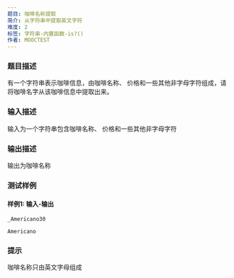 ```yaml
---
题目: 咖啡名称提取
简介: 从字符串中提取英文字符
难度: 2
标签: 字符串-内置函数-is?()
作者: MOOCTEST
---
```


### 题目描述

有一个字符串表示咖啡信息，由咖啡名称、 价格和一些其他非字母字符组成，请将咖啡名字从该咖啡信息中提取出来。

### 输入描述

输入为一个字符串包含咖啡名称、 价格和一些其他非字母字符

### 输出描述

输出为咖啡名称

### 测试样例

#### 样例1: 输入-输出

```
_Americano30
```

```
Americano
```

### 提示

咖啡名称只由英文字母组成
